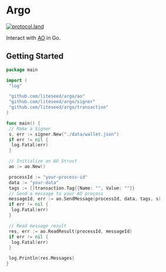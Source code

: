 # Argo
[![protocol.land](https://arweave.net/eZp8gOeR8Yl_cyH9jJToaCrt2He1PHr0pR4o-mHbEcY)](https://protocol.land/#/repository/d8e7b91b-1025-47a5-9ea8-364451f496f9)

Interact with [AO](https://ao.arweave.dev) in Go.

## Getting Started

```go
package main

import (
 "log"

 "github.com/liteseed/argo/ao"
 "github.com/liteseed/argo/signer"
 "github.com/liteseed/argo/transaction"
)

func main() {
 // Make a Signer
 s, err := signer.New("./data/wallet.json")
 if err != nil {
  log.Fatal(err)
 }

 // Initialize an AO Struct
 ao := ao.New()

 processId := "your-process-id"
 data := "your-data"
 tags := []transaction.Tag{{Name: "", Value: ""}}
 // Send a message to your AO process
 messageId, err := ao.SendMessage(processId, data, tags, s)
 if err != nil {
  log.Fatal(err)
 }

 // Read message result
 res, err := ao.ReadResult(processId, messageId)
 if err != nil {
  log.Fatal(err)
 }

 log.Println(res.Messages)
}

```
